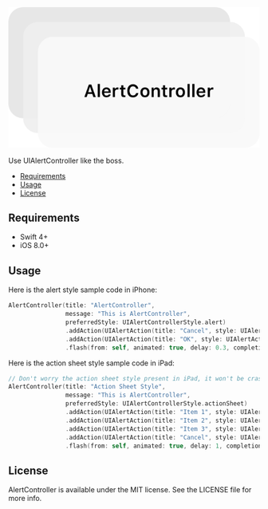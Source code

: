 <p align="center">
	<img src="https://github.com/ImKcat/AlertController/raw/master/AlertController-Logo.png" alt="Logo">
</p>
Use UIAlertController like the boss.

- [Requirements](#requirements)
- [Usage](#usage)
- [License](#license)


## Requirements

- Swift 4+
- iOS 8.0+

## Usage

Here is the alert style sample code in iPhone:

```swift
AlertController(title: "AlertController", 
                message: "This is AlertController", 
                preferredStyle: UIAlertControllerStyle.alert)
                .addAction(UIAlertAction(title: "Cancel", style: UIAlertActionStyle.cancel, handler: nil))
                .addAction(UIAlertAction(title: "OK", style: UIAlertActionStyle.default, handler: nil))
                .flash(from: self, animated: true, delay: 0.3, completion: nil)
```

Here is the action sheet style sample code in iPad:

```swift
// Don't worry the action sheet style present in iPad, it won't be crash, take it easy :)
AlertController(title: "Action Sheet Style", 
                message: "This is AlertController", 
                preferredStyle: UIAlertControllerStyle.actionSheet)
                .addAction(UIAlertAction(title: "Item 1", style: UIAlertActionStyle.default, handler: nil))
                .addAction(UIAlertAction(title: "Item 2", style: UIAlertActionStyle.default, handler: nil))
                .addAction(UIAlertAction(title: "Item 3", style: UIAlertActionStyle.default, handler: nil))
                .addAction(UIAlertAction(title: "Cancel", style: UIAlertActionStyle.cancel, handler: nil))
                .flash(from: self, animated: true, delay: 1, completion: nil)
```

## License

AlertController is available under the MIT license. See the LICENSE file for more info.
